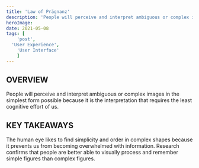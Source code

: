 ```yaml
---
title: 'Law of Prägnanz'
description: 'People will perceive and interpret ambiguous or complex images in the simplest form possible because it is the interpretation that requires the least cognitive effort of us.'
heroImage:
date: 2021-05-08
tags: [
	'post',
  'User Experience',
	'User Interface'
	]
---
```


## OVERVIEW

People will perceive and interpret ambiguous or complex images in the simplest form possible because it is the interpretation that requires the least cognitive effort of us.

## KEY TAKEAWAYS

The human eye likes to find simplicity and order in complex shapes because it prevents us from becoming overwhelmed with information. Research confirms that people are better able to visually process and remember simple figures than complex figures.
